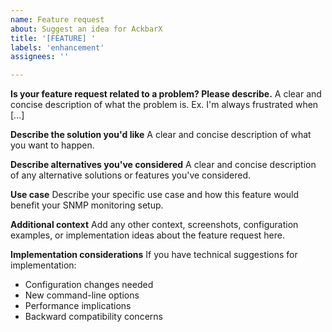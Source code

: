 ```yaml
---
name: Feature request
about: Suggest an idea for AckbarX
title: '[FEATURE] '
labels: 'enhancement'
assignees: ''

---
```


**Is your feature request related to a problem? Please describe.**
A clear and concise description of what the problem is. Ex. I'm always frustrated when [...]

**Describe the solution you'd like**
A clear and concise description of what you want to happen.

**Describe alternatives you've considered**
A clear and concise description of any alternative solutions or features you've considered.

**Use case**
Describe your specific use case and how this feature would benefit your SNMP monitoring setup.

**Additional context**
Add any other context, screenshots, configuration examples, or implementation ideas about the feature request here.

**Implementation considerations**
If you have technical suggestions for implementation:
- Configuration changes needed
- New command-line options
- Performance implications
- Backward compatibility concerns